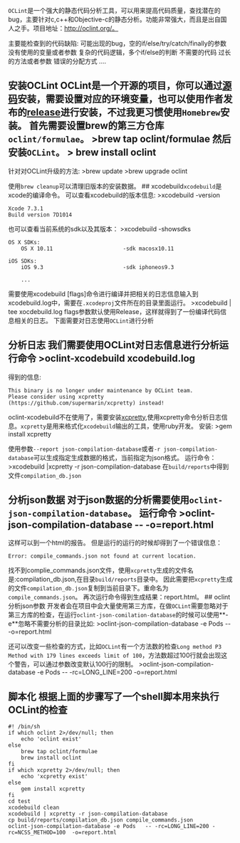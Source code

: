 `OCLint`是一个强大的静态代码分析工具，可以用来提高代码质量，查找潜在的bug，主要针对c,c++和Objective-c的静态分析。功能非常强大，而且是出自国人之手。项目地址：http://oclint.org/。

主要能检查到的代码缺陷: 可能出现的bug，空的if/else/try/catch/finally的参数 没有使用的变量或者参数 复杂的代码逻辑，多个if/else的判断 不需要的代码 过长的方法或者参数 错误的分配方式 ....

## 安装OCLint OCLint是一个开源的项目，你可以通过[源码](https://github.com/oclint/oclint)安装，需要设置对应的环境变量，也可以使用作者发布的[release](https://github.com/oclint/oclint/releases)进行安装，不过我更习惯使用`Homebrew`安装。 首先需要设置brew的第三方仓库`oclint/formulae`。 >brew tap oclint/formulae 然后安装`OCLint`。 > brew install oclint

针对对OCLint升级的方法: >brew update >brew upgrade oclint

使用`brew cleanup`可以清理旧版本的安装数据。 ## xcodebuild`xcodebuild`是xcode的编译命令。 可以查看xcodebuild的版本信息: >xcodebuild -version

```
Xcode 7.3.1
Build version 7D1014
```

也可以查看当前系统的sdk以及其版本： >xcodebuild -showsdks

```
OS X SDKs:
	OS X 10.11                    	-sdk macosx10.11

iOS SDKs:
	iOS 9.3                       	-sdk iphoneos9.3

	...
```

需要使用xcodebuild [flags]命令进行编译并把相关的日志信息输入到xcodebuild.log中，需要在`.xcodeproj`文件所在的目录里面运行。 >xcodebuild | tee xocdebuild.log flags参数默认使用Release，这样就得到了一份编译代码信息相关的日志。 下面需要对日志使用`OCLint`进行分析

## 分析日志 我们需要使用OCLint对日志信息进行分析运行命令 >oclint-xcodebuild xcodebuild.log

得到的信息:

```
This binary is no longer under maintenance by OCLint team.
Please consider using xcpretty (https://github.com/supermarin/xcpretty) instead!
```

oclint-xcodebuild不在使用了，需要安装[xcpretty](https://github.com/supermarin/xcpretty),使用xcpretty命令分析日志信息。`xcpretty`是用来格式化`xcodebuild`输出的工具，使用ruby开发。 安装: >gem install xcpretty

使用参数`--report json-compilation-database`或者`-r json-compilation-database`可以生成指定生成数据的格式，当前指定为json格式。 运行命令： >xcodebuild |xcpretty -r json-compilation-database 在`build/reports`中得到文件`compilation_db.json`

## 分析json数据 对于json数据的分析需要使用`oclint-json-compilation-database`。 运行命令 >oclint-json-compilation-database -- -o=report.html

这样可以到一个html的报告。 但是运行的运行的时候却得到了一个错误信息：

```
Error: compile_commands.json not found at current location.
```

找不到complie_commands.json文件，使用`xcpretty`生成的文件名是:compilation_db.json,在目录`build/reports`目录中。 因此需要把`xcpretty`生成的文件`compilation_db.json`复制到当前目录下。重命名为`compile_commands.json`。 再次运行命令得到生成结果：report.html。 ## oclint分析json参数 开发者会在项目中会大量使用第三方库，在做`OCLint`需要忽略对于第三方库的检查，在运行`oclint-json-comilation-database`的时候可以使用**-e**忽略不需要分析的目录比如: >oclint-json-compilation-database -e Pods -- -o=report.html

还可以改变一些检查的方式，比如`OCLint`有一个方法数的检查`Long method P3 Method with 179 lines exceeds limit of 100`，方法数超过100行就会出现这个警告，可以通过参数改变默认100行的限制。 >oclint-json-compilation-database -e Pods -- -rc=LONG_LINE=200 -o=report.html

## 脚本化 根据上面的步骤写了一个shell脚本用来执行OCLint的检查

```
#! /bin/sh
if which oclint 2>/dev/null; then
    echo 'oclint exist'
else
    brew tap oclint/formulae
    brew install oclint
fi
if which xcpretty 2>/dev/null; then
    echo 'xcpretty exist'
else
    gem install xcpretty
fi
cd test
xcodebuild clean
xcodebuild | xcpretty -r json-compilation-database
cp build/reports/compilation_db.json compile_commands.json
oclint-json-compilation-database -e Pods   -- -rc=LONG_LINE=200 -rc=NCSS_METHOD=100  -o=report.html

```
